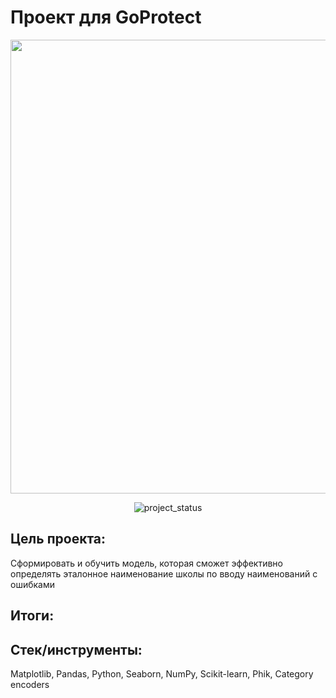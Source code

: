 # Проект для GoProtect
<p align="center">
      <img src="https://ibb.co/PNs9hvk" width="726">
</p>

<p align="center">
   <img src="https://img.shields.io/badge/project%20status-processing-orange" alt="project_status">
</p>


## Цель проекта:

Сформировать и обучить модель, которая сможет эффективно определять эталонное наименование школы по вводу наименований с ошибками

## Итоги:


## Стек/инструменты:
Matplotlib, Pandas, Python, Seaborn, NumPy, Scikit-learn, Phik, Category encoders
